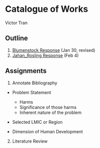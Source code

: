 # Catalogue of Works

Victor Tran

## Outline

1. [Blumenstock Response](https://vtran03.github.io/workshop/Blumenstock) (Jan 30, revised)
2. [Jahan_Rosling Response](https://vtran03.github.io/workshop/jahan_rosling) (Feb 4)


## Assignments

1. Annotate Bibliography
  - Problem Statement
    - Harms
    - Significance of those harms
    - Inherent nature of the problem
  - Selected LMIC or Region
  
  
  - Dimension of Human Development
  
  
 2. Literature Review
